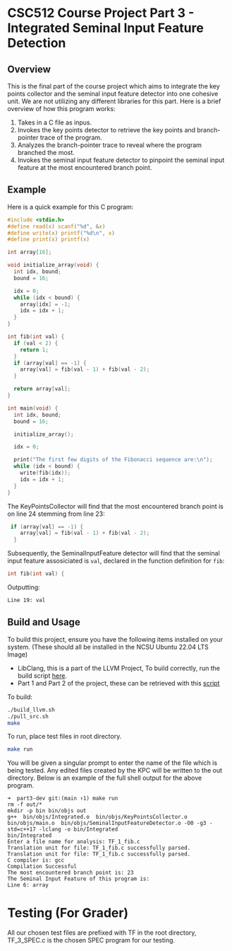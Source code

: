 # CSC512 Course Project Part 3 - Integrated Seminal Input Feature Detection

## Overview
This is the final part of the course project which aims to integrate the key points collector and the seminal input feature detector into one cohesive unit. We are not utilizing any different libraries for this part. Here is a brief overview of how this program works:
1. Takes in a C file as inpus.
2. Invokes the key points detector to retrieve the key points and branch-pointer trace of the program.
3. Analyzes the branch-pointer trace to reveal where the program branched the most.
4. Invokes the seminal input feature detector to pinpoint the seminal input feature at the most encountered branch point.

## Example
Here is a quick example for this C program:
```c
#include <stdio.h>
#define read(x) scanf("%d", &x)
#define write(x) printf("%d\n", x)
#define print(x) printf(x)

int array[16];

void initialize_array(void) {
  int idx, bound;
  bound = 16;

  idx = 0;
  while (idx < bound) {
    array[idx] = -1;
    idx = idx + 1;
  }
}

int fib(int val) {
  if (val < 2) {
    return 1;
  }
  if (array[val] == -1) {
    array[val] = fib(val - 1) + fib(val - 2);
  }

  return array[val];
}

int main(void) {
  int idx, bound;
  bound = 16;

  initialize_array();

  idx = 0;

  print("The first few digits of the Fibonacci sequence are:\n");
  while (idx < bound) {
    write(fib(idx));
    idx = idx + 1;
  }
}
```
The KeyPointsCollector will find that the most encountered branch point is on line 24 stemming from line 23:
```c
 if (array[val] == -1) {
    array[val] = fib(val - 1) + fib(val - 2);
  }
```
Subsequently, the SeminalInputFeature detector will find that the seminal input feature assosiciated is ```val```, declared in the function definition for ```fib```:
```c
int fib(int val) {
```
Outputting:
```bash
Line 19: val
```

## Build and Usage
To build this project, ensure you have the following items installed on your system. (These should all be installed in the NCSU Ubuntu 22.04 LTS Image)<br>
- LibClang, this is a part of the LLVM Project, To build correctly, run the build script [here](https://github.com/NCSU-CSC512-Course-Project/part3-dev/blob/main/build_llvm.sh).
- Part 1 and Part 2 of the project, these can be retrieved with this [script](https://github.com/NCSU-CSC512-Course-Project/part3-dev/blob/main/pull_src.sh)

To build:
```bash
./build_llvm.sh
./pull_src.sh
make
```
To run, place test files in root directory.
```bash
make run
```
You will be given a singular prompt to enter the name of the file which is being tested. Any edited files created by the KPC will be written to the out directory. Below is an example of the full shell output for the above program.
```
➜  part3-dev git:(main ↑1) make run
rm -f out/*
mkdir -p bin bin/objs out
g++  bin/objs/Integrated.o  bin/objs/KeyPointsCollector.o  bin/objs/main.o  bin/objs/SeminalInputFeatureDetector.o -O0 -g3 -std=c++17 -lclang -o bin/Integrated
bin/Integrated
Enter a file name for analysis: TF_1_fib.c
Translation unit for file: TF_1_fib.c successfully parsed.
Translation unit for file: TF_1_fib.c successfully parsed.
C compiler is: gcc
Compilation Successful
The most encountered branch point is: 23
The Seminal Input Feature of this program is:
Line 6: array
```
# Testing (For Grader)
All our chosen test files are prefixed with TF in the root directory, TF_3_SPEC.c is the chosen SPEC program for our testing.

